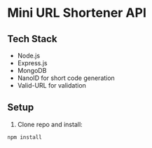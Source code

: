# Mini URL Shortener API

## Tech Stack
- Node.js
- Express.js
- MongoDB
- NanoID for short code generation
- Valid-URL for validation

## Setup

1. Clone repo and install:
```bash
npm install
